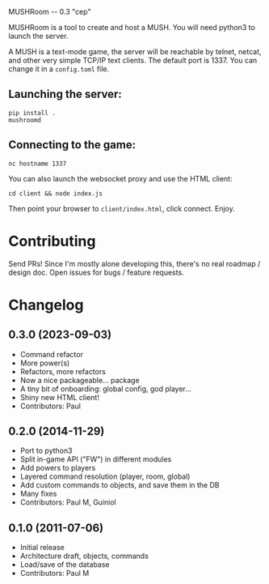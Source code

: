 MUSHRoom
-- 0.3 "cep"

MUSHRoom is a tool to create and host a MUSH.
You will need python3 to launch the server.

A MUSH is a text-mode game, the server will be reachable by telnet, netcat,
and other very simple TCP/IP text clients. The default port is 1337.
You can change it in a `config.toml` file.

Launching the server:
--------------------

```
pip install .
mushroomd
```


Connecting to the game:
----------------------

```
nc hostname 1337
```

You can also launch the websocket proxy and use the HTML client:
```
cd client && node index.js
```
Then point your browser to `client/index.html`, click connect. Enjoy.


Contributing
============

Send PRs!
Since I'm mostly alone developing this, there's no real roadmap / design doc. Open issues for bugs / feature requests.


Changelog
=========

0.3.0 (2023-09-03)
------------------
* Command refactor
* More power(s)
* Refactors, more refactors
* Now a nice packageable... package
* A tiny bit of onboarding: global config, god player...
* Shiny new HTML client!
* Contributors: Paul

0.2.0 (2014-11-29)
------------------
* Port to python3
* Split in-game API ("FW") in different modules
* Add powers to players
* Layered command resolution (player, room, global)
* Add custom commands to objects, and save them in the DB
* Many fixes
* Contributors: Paul M, Guiniol

0.1.0 (2011-07-06)
------------------
* Initial release
* Architecture draft, objects, commands
* Load/save of the database
* Contributors: Paul M
